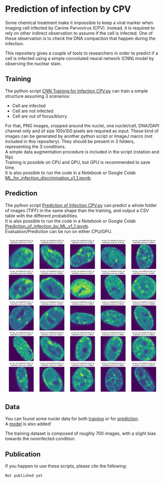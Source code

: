 # Prediction of infection by CPV

Some chemical treatment make it impossible to keep a viral marker when imaging cell infected by Canine Parvovirus (CPV). Instead, it is required to rely on other indirect observation to assume if the cell is infected. One of these observation is to check the DNA compaction that happen during the infection.

This repositery gives a couple of tools to researchers in order to predict if a cell is infected using a simple convoluted neural network (CNN) model by observing the nuclear stain.

## Training
The python script [CNN Training for Infection CPV.py](https://github.com/leclercsimon74/Infection_Prediction_CPV/blob/main/CNN%20Training%20for%20Infection%20CPV.py) can train a simple structure assuming 3 scenarios:
- Cell are infected
- Cell are not infected
- Cell are out of focus/blurry

For that, PNG images, cropped around the nuclei, one nuclei/cell, DNA/DAPI channel only and of size 100x100 pixels are required as input. These kind of images can be generated by another python script or ImageJ macro (not included in this repositery). They should be present in 3 folders, representing the 3 conditions.  
A simple data augmentation procedure is included in the script (rotation and flip).  
Training is possible on CPU and GPU, but GPU is recommended to save time.  
It is also possible to run the code in a Notebook or Google Colab [ML_for_infection_discrimination_v1_1.ipynb](https://github.com/leclercsimon74/Infection_Prediction_CPV/blob/main/ML_for_infection_discrimination_v1_1.ipynb). 

## Prediction
The python script [Prediction of Infection CPV.py](https://github.com/leclercsimon74/Infection_Prediction_CPV/blob/main/Prediction%20of%20Infection%20CPV.py) can predict a whole folder of images (TIFF) in the same shape than the training, and output a CSV table with the different probabilities.  
It is also possible to run the code in a Notebook or Google Colab [Prediction_of_infection_by_ML_v1_1.ipynb](https://github.com/leclercsimon74/Infection_Prediction_CPV/blob/main/Prediction_of_infection_by_ML_v1_1.ipynb).   
Evaluation/Prediction can be run on either CPU/GPU.  

![Prediction result](https://github.com/leclercsimon74/Infection_Prediction_CPV/blob/main/data/Images/Prediction_results.png)

## Data
You can found some nuclei data for both [training](https://github.com/leclercsimon74/Infection_Prediction_CPV/tree/main/data/Training) or for [prediction](https://github.com/leclercsimon74/Infection_Prediction_CPV/tree/main/data/Images).  
A [model](https://github.com/leclercsimon74/Infection_Prediction_CPV/tree/main/data/Model) is also added!

The training dataset is composed of roughly 700 images, with a slight bias towards the noninfected condition.  

## Publication

If you happen to use these scripts, please cite the following:

    Not published yet

